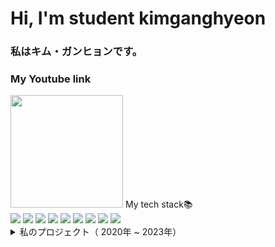 <h1> Hi, I'm student kimganghyeon </h1>
<H3>私はキム・ガンヒョンです。</H3>

<h3>My Youtube link  </h3>
<a href="https://www.youtube.com/channel/UC484ZJMavtoPOI4ey-HFdCA"><img src="https://yt3.ggpht.com/z40k5ErajHeBwMNl2Jwuvy3Pyo2sjOIKd20h_csU7uxzzJEuvRP1Fw7r5daMn8KuovrzNMgT47E=s600-c-k-c0x00ffffff-no-rj-rp-mo" height="180"></a>
 My tech stack📚<br>
<img src="https://img.shields.io/badge/Android-3DDC84?style=flat-square&logo=android&logoColor=white"/>
<img src="https://img.shields.io/badge/C-A8B9CC?style=flat-square&logo=C&logoColor=white"/>
<img src="https://img.shields.io/badge/Python-3776AB?style=for-the-badge&logo=Python&logoColor=white"/>
<img src="https://img.shields.io/badge/HTML5-E34F26?style=flat-square&logo=html5&logoColor=white"/> 
<img src="https://img.shields.io/badge/java-007396?style=flat-square&logo=java&logoColor=white"/>
<img src="https://img.shields.io/badge/javascript-F7DF1E?style=for-the-badge&logo=javascript&logoColor=black"/>
<img src="https://img.shields.io/badge/MariaDB-003545?style=flat-square&logo=mariaDB&logoColor=white"/>
<img src="https://img.shields.io/badge/css-1572B6?style=for-the-badge&logo=css3&logoColor=white">
<img src="https://img.shields.io/badge/Python-3776AB?style=for-the-badge&logo=Python&logoColor=white">

<details>
<summary>
私のプロジェクト（ 2020年 ~ 2023年）
</summary>
| プロジェクト名 | 期間          | 説明                 |
|--------------|---------------|--------------------|
| 校内大会ウェブプロジェクト | 09月 ~ 10月 | 野球競技掲示板    |
| javaプロジェクト            | 11月 ~ 12月 | チケット販売プログラム |
| javascriptプロジェクト      | 11月 ~ 12月 | マイレージ登録機     |
| databaseプロジェクト        | 11月 ~ 12月 | 野球日程管理プログラム |

| プロジェクト名 | 期間          | 説明                 |
|--------------|---------------|--------------------|
| Androidプロジェクト          | 06月 ~ 07月 | 映画紹介アプリ        |
| ウェブプロジェクト           | 06月 ~ 07月 | インターネットショッピングモールサイト |
| システム分析および設計プロジェクト | 06月 ~ 07月 | 図書日程管理アプリ    |
</details>
